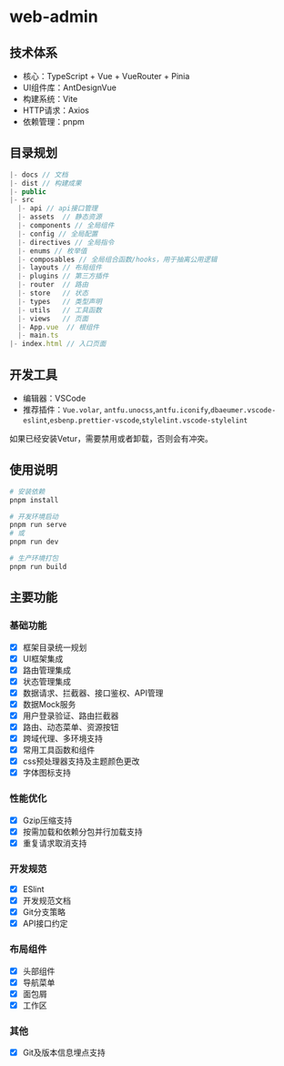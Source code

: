 # web-admin

## 技术体系
- 核心：TypeScript + Vue + VueRouter + Pinia
- UI组件库：AntDesignVue
- 构建系统：Vite
- HTTP请求：Axios
- 依赖管理：pnpm

## 目录规划
```js
|- docs // 文档
|- dist // 构建成果
|- public
|- src
  |- api // api接口管理
  |- assets  // 静态资源
  |- components // 全局组件
  |- config // 全局配置
  |- directives // 全局指令
  |- enums // 枚举值
  |- composables // 全局组合函数/hooks，用于抽离公用逻辑
  |- layouts // 布局组件
  |- plugins // 第三方插件
  |- router  // 路由
  |- store   // 状态
  |- types   // 类型声明
  |- utils   // 工具函数
  |- views   // 页面
  |- App.vue  // 根组件
  |- main.ts
|- index.html // 入口页面
```


## 开发工具
- 编辑器：VSCode
- 推荐插件：`Vue.volar`, `antfu.unocss`,`antfu.iconify`,`dbaeumer.vscode-eslint`,`esbenp.prettier-vscode`,`stylelint.vscode-stylelint`

如果已经安装Vetur，需要禁用或者卸载，否则会有冲突。

## 使用说明
``` bash
# 安装依赖
pnpm install

# 开发环境启动
pnpm run serve
# 或
pnpm run dev

# 生产环境打包
pnpm run build

```


## 主要功能

### 基础功能
- [x] 框架目录统一规划
- [x] UI框架集成
- [x] 路由管理集成
- [x] 状态管理集成
- [x] 数据请求、拦截器、接口鉴权、API管理
- [x] 数据Mock服务
- [x] 用户登录验证、路由拦截器
- [x] 路由、动态菜单、资源按钮
- [x] 跨域代理、多环境支持
- [x] 常用工具函数和组件
- [x] css预处理器支持及主题颜色更改
- [x] 字体图标支持

### 性能优化
- [x] Gzip压缩支持
- [x] 按需加载和依赖分包并行加载支持
- [x] 重复请求取消支持

### 开发规范
- [x] ESlint
- [x] 开发规范文档
- [x] Git分支策略
- [x] API接口约定

### 布局组件
- [x] 头部组件
- [x] 导航菜单
- [x] 面包屑
- [x] 工作区
### 其他
- [x] Git及版本信息埋点支持
